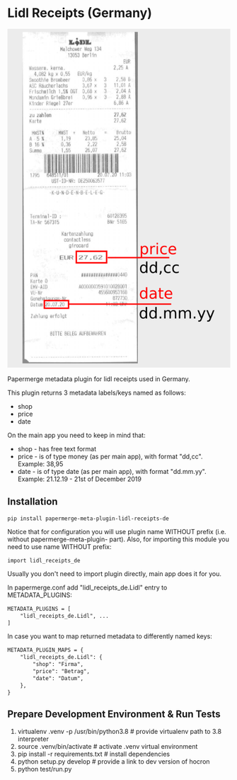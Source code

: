 Lidl Receipts (Germany) 
=======================

![Lidl Receipt](./img/lidl-receipt.png)

Papermerge metadata plugin for lidl receipts  used in Germany.

This plugin returns 3 metadata labels/keys named as follows:

* shop
* price
* date

On the main app you need to keep in mind that:

* shop - has free text format
* price - is of type money (as per main app), with
    format "dd,cc". Example: 38,95
* date - is of type date (as per main app), with
    format "dd.mm.yy". Example: 21.12.19 - 21st of December 2019

## Installation

    pip install papermerge-meta-plugin-lidl-receipts-de

Notice that for configuration you will use plugin name WITHOUT prefix (i.e.
without papermerge-meta-plugin- part).
Also, for importing this module you need to use name WITHOUT prefix:

    import lidl_receipts_de

Usually you don't need to import plugin directly, main app does it for you.

In papermerge.conf add "lidl_receipts_de.Lidl" entry to METADATA_PLUGINS:

    METADATA_PLUGINS = [
        "lidl_receipts_de.Lidl", ...
    ]

In case you want to map returned metadata to differently named keys:


    METADATA_PLUGIN_MAPS = {
        "lidl_receipts_de.Lidl": {
            "shop": "Firma",
            "price": "Betrag",
            "date": "Datum",
        },
    }



## Prepare Development Environment & Run Tests
    
1. virtualenv .venv -p /usr/bin/python3.8  # provide virtualenv path to 3.8 interpreter
2. source .venv/bin/activate  # activate .venv virtual environment
3. pip install -r requirements.txt # install dependencies
4. python setup.py develop  # provide a link to dev version of hocron
5. python test/run.py

